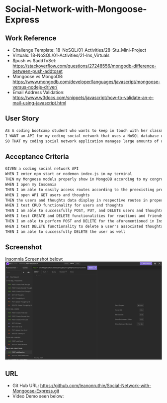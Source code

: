 # Social-Network-with-Mongoose-Express

## Work Reference

* Challenge Template: 18-NoSQL/01-Activities/28-Stu_Mini-Project
* Virtuals: 18-NoSQL/01-Activities/21-Ins_Virtuals
* $push vs $addToSet: https://stackoverflow.com/questions/27248556/mongodb-difference-between-push-addtoset
* Mongoose vs MongoDB: https://www.mongodb.com/developer/languages/javascript/mongoose-versus-nodejs-driver/
* Email Address Validation: https://www.w3docs.com/snippets/javascript/how-to-validate-an-e-mail-using-javascript.html

## User Story

```md
AS A coding bootcamp student who wants to keep in touch with her classmates
I WANT an API for my coding social network that uses a NoSQL database utilizing Mongoose/MongoDB than mySQL/Sequelize
SO THAT my coding social network application manages large amounts of unstructured data utilizing Express
```
## Acceptance Criteria

```md
GIVEN a coding social network API
WHEN I enter npm start or nodemon index.js in my terminal
THEN my Mongoose models properly show in MongoDB according to my congruent setup in my server
WHEN I open my Insomnia
THEN I am able to easily access routes according to the preexisting proper folder structure set up in Insomnia resembling the mockup
WHEN I open API GET users and thoughts 
THEN the users and thoughts data display in respective routes in proper JSON format
WHEN I test CRUD functionality for users and thoughts
THEN I am able to successfully POST, PUT, and DELETE users and thoughts in Insomnia
WHEN I test CREATE and DELETE functionalities for reactions and friends
THEN I am able to perform POST and DELETE for the aforementioned in Insomnia as well
WHEN I test DELETE functionality to delete a user's associated thoughts 
THEN I am able to successfully DELETE the user as well 
```

## Screenshot

Insomnia Screenshot below:
<img src="Assets/Screenshots/Screen Shot 2022-11-03 at 10.11.20 AM.png">

## URL

* Git Hub URL: https://github.com/leanonruthie/Social-Network-with-Mongoose-Express.git
* Video Demo seen below:
  